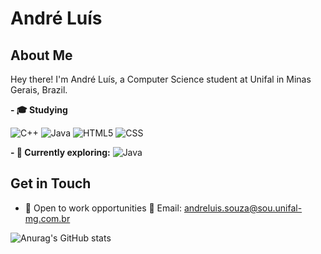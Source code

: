 # André Luís

## About Me

Hey there! I'm André Luís, a Computer Science student at Unifal in Minas Gerais, Brazil.

**- 🎓 Studying**

![C++](https://img.shields.io/badge/-C++-333333?style=flat&logo=C%2B%2B&logoColor=00599C)
![Java](https://img.shields.io/badge/-Java-333333?style=flat&logo=Java&logoColor=007396)
![HTML5](https://img.shields.io/badge/-HTML5-333333?style=flat&logo=HTML5)
![CSS](https://img.shields.io/badge/-CSS-333333?style=flat&logo=CSS3&logoColor=1572B6)

**- 🌱 Currently exploring:** 
![Java](https://img.shields.io/badge/-Java-333333?style=flat&logo=Java&logoColor=007396)
## Get in Touch
- 💼 Open to work opportunities
📧 Email: andreluis.souza@sou.unifal-mg.com.br

![Anurag's GitHub stats](https://github-readme-stats.vercel.app/api?username=Andreluis-main&show_icons=true&theme=cobalt)
